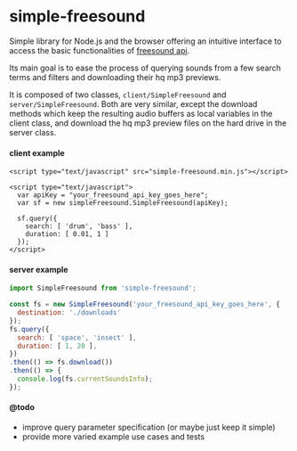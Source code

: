# simple-freesound

Simple library for Node.js and the browser offering an intuitive interface to
access the basic functionalities of
[freesound api](http://freesound.org/docs/api/).

Its main goal is to ease the process of querying sounds from a few search terms
and filters and downloading their hq mp3 previews.

It is composed of two classes,
`client/SimpleFreesound` and `server/SimpleFreesound`.
Both are very similar, except the download methods which keep the resulting
audio buffers as local variables in the client class, and download the hq mp3
preview files on the hard drive in the server class.

#### client example

```html5
<script type="text/javascript" src="simple-freesound.min.js"></script>

<script type="text/javascript">
  var apiKey = "your_freesound_api_key_goes_here";
  var sf = new simpleFreesound.SimpleFreesound(apiKey);

  sf.query({
    search: [ 'drum', 'bass' ],
    duration: [ 0.01, 1 ]
  });
</script>
```

#### server example

```javascript
import SimpleFreesound from 'simple-freesound';

const fs = new SimpleFreesound('your_freesound_api_key_goes_here', {
  destination: './downloads'
});
fs.query({
  search: [ 'space', 'insect' ],
  duration: [ 1, 20 ],
})
.then(() => fs.download())
.then(() => {
  console.log(fs.currentSoundsInfo);
});
```

#### @todo

* improve query parameter specification (or maybe just keep it simple)
* provide more varied example use cases and tests
